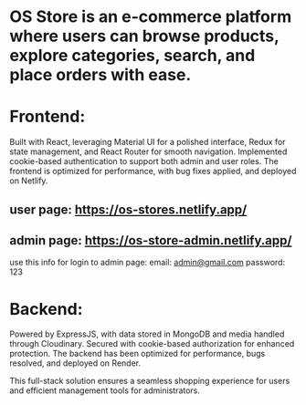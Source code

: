 # OS Store is an e-commerce platform where users can browse products, explore categories, search, and place orders with ease.

# Frontend:

Built with React, leveraging Material UI for a polished interface, Redux for state management, and React Router for smooth navigation. Implemented cookie-based authentication to support both admin and user roles. The frontend is optimized for performance, with bug fixes applied, and deployed on Netlify.

## user page: https://os-stores.netlify.app/

## admin page: https://os-store-admin.netlify.app/

use this info for login to admin page:
email: admin@gmail.com
password: 123

# Backend:

Powered by ExpressJS, with data stored in MongoDB and media handled through Cloudinary. Secured with cookie-based authorization for enhanced protection. The backend has been optimized for performance, bugs resolved, and deployed on Render.

This full-stack solution ensures a seamless shopping experience for users and efficient management tools for administrators.
